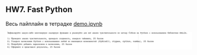 ## HW7. Fast Python

Весь пайплайн в тетрадке [demo.ipynb](demo.ipynb)


![task description](task7.png)
